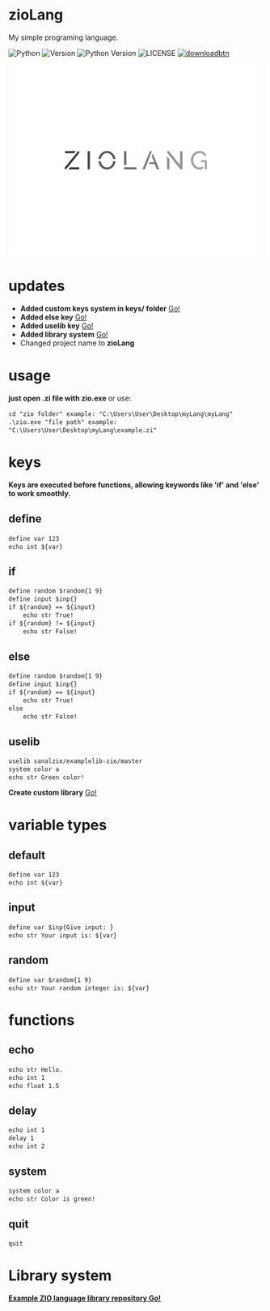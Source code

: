 # zioLang
My simple programing language.

![Python](https://img.shields.io/badge/python-%2314354C.svg?style=for-the-badge&logo=python&logoColor=white)  ![Version](https://img.shields.io/static/v1?label=Version&message=1.0&style=for-the-badge&labelColor=222831&color=393E46) ![Python Version](https://img.shields.io/static/v1?label=Version&message=3.x&style=for-the-badge&labelColor=4B8BBE&color=FFE873&logo=python&logoColor=ffffff) ![LICENSE](https://img.shields.io/static/v1?label=LICENSE&message=MIT&style=for-the-badge) [<img alt="downloadbtn" src="https://dabuttonfactory.com/button.png?t=Download&f=Ubuntu-Bold&ts=30&tc=fff&hp=15&vp=15&c=6&bgt=unicolored&bgc=238636&bs=4&bc=37914a" width="77px">](https://github.com/sanalzio/zio-language/releases/download/zioLang/zio.7z)

![ZioLang](logos/repoimage/ziolang.svg)

# updates
- **Added custom keys system in keys/ folder** [Go!](#keys)
- **Added else key** <a href="#else">Go!</a>
- **Added uselib key** <a href="#uselib">Go!</a>
- **Added library system** <a href="#library-system">Go!</a>
- Changed project name to **zioLang**

# usage
**just open .zi file with zio.exe**
or use:
```
cd "zio folder" example: "C:\Users\User\Desktop\myLang\myLang"
.\zio.exe "file path" example: "C:\Users\User\Desktop\myLang\example.zi"
```

# keys
**Keys are executed before functions, allowing keywords like 'if' and 'else' to work smoothly.**
## define
```
define var 123
echo int ${var}
```
## if
```
define random $random{1 9}
define input $inp{}
if ${random} == ${input}
    echo str True!
if ${random} != ${input}
    echo str False!
```
## else
```
define random $random{1 9}
define input $inp{}
if ${random} == ${input}
    echo str True!
else
    echo str False!
```
## uselib
```
uselib sanalzio/examplelib-zio/master
system color a
echo str Green color!
```
**Create custom library** <a href="#library-system"> Go!</a>

# variable types
## default
```
define var 123
echo int ${var}
```
## input
```
define var $inp{Give input: }
echo str Your input is: ${var}
```
## random
```
define var $random{1 9}
echo str Your random integer is: ${var}
```

# functions
## echo
```
echo str Hello.
echo int 1
echo float 1.5
```
## delay
```
echo int 1
delay 1
echo int 2
```
## system
```
system color a
echo str Color is green!
```
## quit
```
quit
```

# Library system
**[Example ZIO language library repository Go!](https://github.com/sanalzio/examplelib-zio/)**
